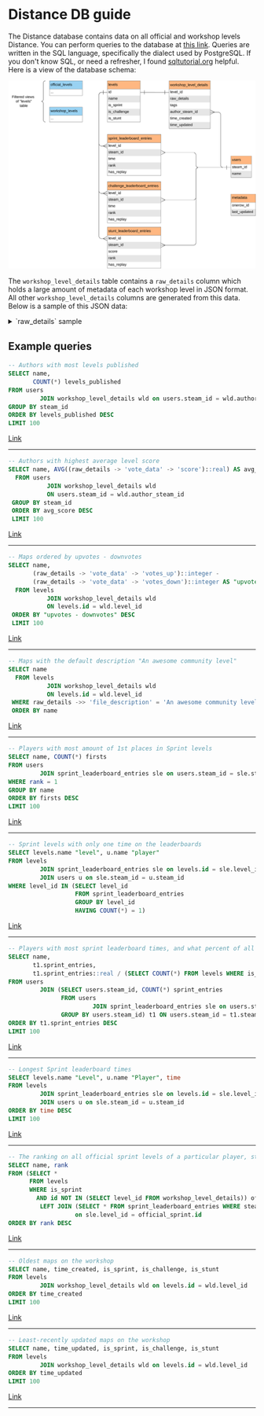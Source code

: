 # Distance DB guide

The Distance database contains data on all official and workshop levels Distance. You can perform queries to the database at [this link](https://distance-db-sql.seekr.pw/). Queries are written in the SQL language, specifically the dialect used by PostgreSQL. If you don't know SQL, or need a refresher, I found [sqltutorial.org](https://www.sqltutorial.org/) helpful. Here is a view of the database schema:

![](schema.svg)

The `workshop_level_details` table contains a `raw_details` column which holds a large amount of metadata of each workshop level in JSON format. All other `workshop_level_details` columns are generated from this data. Below is a sample of this JSON data:

<details>
<summary>`raw_details` sample</summary>

```json
{
  "result": 1,
  "publishedfileid": "3274152841",
  "creator": "76561198314429818",
  "creator_appid": 233610,
  "consumer_appid": 233610,
  "consumer_shortcutid": 0,
  "filename": "cl06 end to a violent heart.bytes",
  "file_size": "772518",
  "preview_file_size": "438069",
  "file_url": "https://steamusercontent-a.akamaihd.net/ugc/2455105898804613920/FF93C0C046CE59648198DD647C993ABF5E793B8D/",
  "preview_url": "https://steamuserimages-a.akamaihd.net/ugc/2455105898804614047/9276AC84466FA91F42A6A1104F3905EA6E49F977/",
  "url": "",
  "hcontent_file": "2455105898804613920",
  "hcontent_preview": "2455105898804614047",
  "title": "CL06 End To A Violent Heart",
  "file_description": "You're inside the tower. Flight through the guardian, avoid all obstacles and reach to the Core to end this mess!",
  "time_created": 1719183533,
  "time_updated": 1719183533,
  "visibility": 0,
  "flags": 1536,
  "workshop_file": false,
  "workshop_accepted": false,
  "show_subscribe_all": false,
  "num_comments_public": 0,
  "banned": false,
  "ban_reason": "",
  "banner": "76561197960265728",
  "can_be_deleted": true,
  "app_name": "Distance",
  "file_type": 0,
  "can_subscribe": true,
  "subscriptions": 3,
  "favorited": 0,
  "followers": 0,
  "lifetime_subscriptions": 3,
  "lifetime_favorited": 0,
  "lifetime_followers": 0,
  "lifetime_playtime": "74",
  "lifetime_playtime_sessions": "1",
  "views": 1,
  "num_children": 0,
  "num_reports": 0,
  "tags": [
    {
      "tag": "level",
      "display_name": "level"
    },
    {
      "tag": "Sprint",
      "display_name": "Sprint"
    },
    {
      "tag": "Advanced",
      "display_name": "Advanced"
    }
  ],
  "vote_data": {
    "score": 0,
    "votes_up": 0,
    "votes_down": 0
  },
  "language": 0,
  "maybe_inappropriate_sex": false,
  "maybe_inappropriate_violence": false,
  "revision_change_number": "5",
  "revision": 1,
  "ban_text_check_result": 5
}
```

</details>

## Example queries

```sql
-- Authors with most levels published
SELECT name,
       COUNT(*) levels_published
FROM users
         JOIN workshop_level_details wld on users.steam_id = wld.author_steam_id
GROUP BY steam_id
ORDER BY levels_published DESC
LIMIT 100
```

[Link](<https://distance-db-sql.seekr.pw/?query=--%20Authors%20with%20most%20levels%20published%0ASELECT%20name%2C%0A%20%20%20%20%20%20%20COUNT(*)%20levels_published%0AFROM%20users%0A%20%20%20%20%20%20%20%20%20JOIN%20workshop_level_details%20wld%20on%20users.steam_id%20%3D%20wld.author_steam_id%0AGROUP%20BY%20steam_id%0AORDER%20BY%20levels_published%20DESC%0ALIMIT%20100>)

---

```sql
-- Authors with highest average level score
SELECT name, AVG((raw_details -> 'vote_data' -> 'score')::real) AS avg_score, COUNT(*) AS levels_published
  FROM users
           JOIN workshop_level_details wld
           ON users.steam_id = wld.author_steam_id
 GROUP BY steam_id
 ORDER BY avg_score DESC
 LIMIT 100
```

[Link](<https://distance-db-sql.seekr.pw/?query=SELECT%20name%2C%20AVG((raw_details%20-%3E%20%27vote_data%27%20-%3E%20%27score%27)%3A%3Areal)%20AS%20avg_score%2C%20COUNT(*)%20AS%20levels_published%0A%20%20FROM%20users%0A%20%20%20%20%20%20%20%20%20%20%20JOIN%20workshop_level_details%20wld%0A%20%20%20%20%20%20%20%20%20%20%20ON%20users.steam_id%20%3D%20wld.author_steam_id%0A%20GROUP%20BY%20steam_id%0A%20ORDER%20BY%20avg_score%20DESC%0A%20LIMIT%20100>)

---

```sql
-- Maps ordered by upvotes - downvotes
SELECT name,
       (raw_details -> 'vote_data' -> 'votes_up')::integer -
       (raw_details -> 'vote_data' -> 'votes_down')::integer AS "upvotes - downvotes"
  FROM levels
           JOIN workshop_level_details wld
           ON levels.id = wld.level_id
 ORDER BY "upvotes - downvotes" DESC
 LIMIT 100
```

[Link](https://distance-db-sql.seekr.pw/?query=SELECT%20name%2C%0A%20%20%20%20%20%20%20(raw_details%20-%3E%20%27vote_data%27%20-%3E%20%27votes_up%27)%3A%3Ainteger%20-%0A%20%20%20%20%20%20%20(raw_details%20-%3E%20%27vote_data%27%20-%3E%20%27votes_down%27)%3A%3Ainteger%20AS%20%22upvotes%20-%20downvotes%22%0A%20%20FROM%20levels%0A%20%20%20%20%20%20%20%20%20%20%20JOIN%20workshop_level_details%20wld%0A%20%20%20%20%20%20%20%20%20%20%20ON%20levels.id%20%3D%20wld.level_id%0A%20ORDER%20BY%20%22upvotes%20-%20downvotes%22%20DESC%0A%20LIMIT%20100)

---

```sql
-- Maps with the default description "An awesome community level"
SELECT name
  FROM levels
           JOIN workshop_level_details wld
           ON levels.id = wld.level_id
 WHERE raw_details ->> 'file_description' = 'An awesome community level'
 ORDER BY name
```

[Link](https://distance-db-sql.seekr.pw/?query=SELECT%20name%0A%20%20FROM%20levels%0A%20%20%20%20%20%20%20%20%20%20%20JOIN%20workshop_level_details%20wld%0A%20%20%20%20%20%20%20%20%20%20%20ON%20levels.id%20%3D%20wld.level_id%0A%20WHERE%20raw_details%20-%3E%3E%20%27file_description%27%20%3D%20%27An%20awesome%20community%20level%27%0A%20ORDER%20BY%20name)

---

```sql
-- Players with most amount of 1st places in Sprint levels
SELECT name, COUNT(*) firsts
FROM users
         JOIN sprint_leaderboard_entries sle on users.steam_id = sle.steam_id
WHERE rank = 1
GROUP BY name
ORDER BY firsts DESC
LIMIT 100
```

[Link](<https://distance-db-sql.seekr.pw/?query=--%20Players%20with%20most%20amount%20of%201st%20places%20in%20Sprint%20levels%0ASELECT%20name%2C%20COUNT(*)%20firsts%0AFROM%20users%0A%20%20%20%20%20%20%20%20%20JOIN%20sprint_leaderboard_entries%20sle%20on%20users.steam_id%20%3D%20sle.steam_id%0AWHERE%20rank%20%3D%201%0AGROUP%20BY%20name%0AORDER%20BY%20firsts%20DESC%0ALIMIT%20100>)

---

```sql
-- Sprint levels with only one time on the leaderboards
SELECT levels.name "level", u.name "player"
FROM levels
         JOIN sprint_leaderboard_entries sle on levels.id = sle.level_id
         JOIN users u on sle.steam_id = u.steam_id
WHERE level_id IN (SELECT level_id
                   FROM sprint_leaderboard_entries
                   GROUP BY level_id
                   HAVING COUNT(*) = 1)
```

[Link](<https://distance-db-sql.seekr.pw/?query=--%20Sprint%20levels%20with%20only%20one%20time%20on%20the%20leaderboards%0ASELECT%20levels.name%20%22level%22%2C%20u.name%20%22player%22%0AFROM%20levels%0A%20%20%20%20%20%20%20%20%20JOIN%20sprint_leaderboard_entries%20sle%20on%20levels.id%20%3D%20sle.level_id%0A%20%20%20%20%20%20%20%20%20JOIN%20users%20u%20on%20sle.steam_id%20%3D%20u.steam_id%0AWHERE%20level_id%20IN%20(SELECT%20level_id%0A%20%20%20%20%20%20%20%20%20%20%20%20%20%20%20%20%20%20%20FROM%20sprint_leaderboard_entries%0A%20%20%20%20%20%20%20%20%20%20%20%20%20%20%20%20%20%20%20GROUP%20BY%20level_id%0A%20%20%20%20%20%20%20%20%20%20%20%20%20%20%20%20%20%20%20HAVING%20COUNT(*)%20%3D%201)>)

---

```sql
-- Players with most sprint leaderboard times, and what percent of all levels they've set a time on
SELECT name,
       t1.sprint_entries,
       t1.sprint_entries::real / (SELECT COUNT(*) FROM levels WHERE is_sprint)::real percent
FROM users
         JOIN (SELECT users.steam_id, COUNT(*) sprint_entries
               FROM users
                        JOIN sprint_leaderboard_entries sle on users.steam_id = sle.steam_id
               GROUP BY users.steam_id) t1 ON users.steam_id = t1.steam_id
ORDER BY t1.sprint_entries DESC
LIMIT 100
```

[Link](<https://distance-db-sql.seekr.pw/?query=--%20Players%20with%20most%20sprint%20leaderboard%20times%2C%20and%20what%20percent%20of%20all%20levels%20they%27ve%20set%20a%20time%20on%0ASELECT%20name%2C%0A%20%20%20%20%20%20%20t1.sprint_entries%2C%0A%20%20%20%20%20%20%20t1.sprint_entries%3A%3Areal%20%2F%20(SELECT%20COUNT(*)%20FROM%20levels%20WHERE%20is_sprint)%3A%3Areal%20percent%0AFROM%20users%0A%20%20%20%20%20%20%20%20%20JOIN%20(SELECT%20users.steam_id%2C%20COUNT(*)%20sprint_entries%0A%20%20%20%20%20%20%20%20%20%20%20%20%20%20%20FROM%20users%0A%20%20%20%20%20%20%20%20%20%20%20%20%20%20%20%20%20%20%20%20%20%20%20%20JOIN%20sprint_leaderboard_entries%20sle%20on%20users.steam_id%20%3D%20sle.steam_id%0A%20%20%20%20%20%20%20%20%20%20%20%20%20%20%20GROUP%20BY%20users.steam_id)%20t1%20ON%20users.steam_id%20%3D%20t1.steam_id%0AORDER%20BY%20t1.sprint_entries%20DESC%0ALIMIT%20100>)

---

```sql
-- Longest Sprint leaderboard times
SELECT levels.name "Level", u.name "Player", time
FROM levels
         JOIN sprint_leaderboard_entries sle on levels.id = sle.level_id
         JOIN users u on sle.steam_id = u.steam_id
ORDER BY time DESC
LIMIT 100
```

[Link](https://distance-db-sql.seekr.pw/?query=--%20Longest%20Sprint%20leaderboard%20times%0ASELECT%20levels.name%20%22Level%22%2C%20u.name%20%22Player%22%2C%20time%0AFROM%20levels%0A%20%20%20%20%20%20%20%20%20JOIN%20sprint_leaderboard_entries%20sle%20on%20levels.id%20%3D%20sle.level_id%0A%20%20%20%20%20%20%20%20%20JOIN%20users%20u%20on%20sle.steam_id%20%3D%20u.steam_id%0AORDER%20BY%20time%20DESC%0ALIMIT%20100)

---

```sql
-- The ranking on all official sprint levels of a particular player, starting from worst
SELECT name, rank
FROM (SELECT *
      FROM levels
      WHERE is_sprint
        AND id NOT IN (SELECT level_id FROM workshop_level_details)) official_sprint
         LEFT JOIN (SELECT * FROM sprint_leaderboard_entries WHERE steam_id = 76561198032726698) sle
                   on sle.level_id = official_sprint.id
ORDER BY rank DESC
```

[Link](<https://distance-db-sql.seekr.pw/?query=--%20The%20ranking%20on%20all%20official%20sprint%20levels%20of%20a%20particular%20player%2C%20starting%20from%20worst%0ASELECT%20name%2C%20rank%0AFROM%20(SELECT%20*%0A%20%20%20%20%20%20FROM%20levels%0A%20%20%20%20%20%20WHERE%20is_sprint%0A%20%20%20%20%20%20%20%20AND%20id%20NOT%20IN%20(SELECT%20level_id%20FROM%20workshop_level_details))%20official_sprint%0A%20%20%20%20%20%20%20%20%20LEFT%20JOIN%20(SELECT%20*%20FROM%20sprint_leaderboard_entries%20WHERE%20steam_id%20%3D%2076561198032726698)%20sle%0A%20%20%20%20%20%20%20%20%20%20%20%20%20%20%20%20%20%20%20on%20sle.level_id%20%3D%20official_sprint.id%0AORDER%20BY%20rank%20DESC>)

---

```sql
-- Oldest maps on the workshop
SELECT name, time_created, is_sprint, is_challenge, is_stunt
FROM levels
         JOIN workshop_level_details wld on levels.id = wld.level_id
ORDER BY time_created
LIMIT 100
```

[Link](https://distance-db-sql.seekr.pw/?query=--%20Oldest%20maps%20on%20the%20workshop%0ASELECT%20name%2C%20time_created%2C%20is_sprint%2C%20is_challenge%2C%20is_stunt%0AFROM%20levels%0A%20%20%20%20%20%20%20%20%20JOIN%20workshop_level_details%20wld%20on%20levels.id%20%3D%20wld.level_id%0AORDER%20BY%20time_created%0ALIMIT%20100)

---

```sql
-- Least-recently updated maps on the workshop
SELECT name, time_updated, is_sprint, is_challenge, is_stunt
FROM levels
         JOIN workshop_level_details wld on levels.id = wld.level_id
ORDER BY time_updated
LIMIT 100
```

[Link](https://distance-db-sql.seekr.pw/?query=--%20Least-recently%20updated%20maps%20on%20the%20workshop%0ASELECT%20name%2C%20time_updated%2C%20is_sprint%2C%20is_challenge%2C%20is_stunt%0AFROM%20levels%0A%20%20%20%20%20%20%20%20%20JOIN%20workshop_level_details%20wld%20on%20levels.id%20%3D%20wld.level_id%0AORDER%20BY%20time_updated%0ALIMIT%20100)

---
